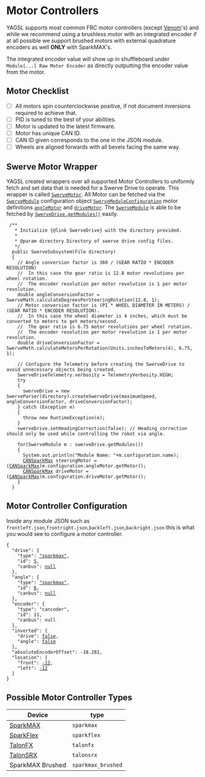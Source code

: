 # Motor Controllers

YAGSL supports most common FRC motor controllers (except [Venom](https://www.playingwithfusion.com/productview.php?pdid=99\&catid=1014)'s) and while we recommend using a brushless motor with an integrated encoder if at all possible we support brushed motors with external quadrature encoders as well **ONLY** with SparkMAX's.

The integrated encoder value will show up in shuffleboard under `Module[...] Raw Motor Encoder` as directly outputting the encoder value from the motor.

## Motor Checklist

* [ ] All motors spin counterclockwise positive, if not document inversions required to achieve that.
* [ ] PID is tuned to the best of your abilities.
* [ ] Motor is updated to the latest firmware.
* [ ] Motor has unique CAN ID.
* [ ] CAN ID given corresponds to the one in the JSON module.
* [ ] Wheels are aligned forwards with all bevels facing the same way.

## Swerve Motor Wrapper

YAGSL created wrappers over all supported Motor Controllers to uniformly fetch and set data that is needed for a Swerve Drive to operate. This wrapper is called [`SwerveMotor`](https://broncbotz3481.github.io/YAGSL/swervelib/motors/SwerveMotor.html). All Motor can be fetched via the [`SwerveModule`](https://broncbotz3481.github.io/YAGSL/swervelib/SwerveModule.html#configuration) configuration object [`SwerveModuleConfiguration`](https://broncbotz3481.github.io/YAGSL/swervelib/parser/SwerveModuleConfiguration.html) motor definitions [`angleMotor`](https://broncbotz3481.github.io/YAGSL/swervelib/parser/SwerveModuleConfiguration.html#angleMotor) and [`driveMotor`](https://broncbotz3481.github.io/YAGSL/swervelib/parser/SwerveModuleConfiguration.html#driveMotor). The [`SwerveModule`](https://broncbotz3481.github.io/YAGSL/swervelib/SwerveModule.html) is able to be fetched by [`SwerveDrive.getModules()`](https://broncbotz3481.github.io/YAGSL/swervelib/SwerveDrive.html#getModules\(\)) easily.

<pre class="language-java"><code class="lang-java"> /**
   * Initialize {@link SwerveDrive} with the directory provided.
   *
   * @param directory Directory of swerve drive config files.
   */
  public SwerveSubsystem(File directory)
  {
    // Angle conversion factor is 360 / (GEAR RATIO * ENCODER RESOLUTION)
    //  In this case the gear ratio is 12.8 motor revolutions per wheel rotation.
    //  The encoder resolution per motor revolution is 1 per motor revolution.
    double angleConversionFactor = SwerveMath.calculateDegreesPerSteeringRotation(12.8, 1);
    // Motor conversion factor is (PI * WHEEL DIAMETER IN METERS) / (GEAR RATIO * ENCODER RESOLUTION).
    //  In this case the wheel diameter is 4 inches, which must be converted to meters to get meters/second.
    //  The gear ratio is 6.75 motor revolutions per wheel rotation.
    //  The encoder resolution per motor revolution is 1 per motor revolution.
    double driveConversionFactor = SwerveMath.calculateMetersPerRotation(Units.inchesToMeters(4), 6.75, 1);

    // Configure the Telemetry before creating the SwerveDrive to avoid unnecessary objects being created.
    SwerveDriveTelemetry.verbosity = TelemetryVerbosity.HIGH;
    try
    {
      swerveDrive = new SwerveParser(directory).createSwerveDrive(maximumSpeed, angleConversionFactor, driveConversionFactor);
    } catch (Exception e)
    {
      throw new RuntimeException(e);
    }
    swerveDrive.setHeadingCorrection(false); // Heading correction should only be used while controlling the robot via angle.

    for(SwerveModule m : swerveDrive.getModules())
    {
      System.out.println("Module Name: "+m.configuration.name);
      <a data-footnote-ref href="#user-content-fn-1">CANSparkMax</a> steeringMotor = (<a data-footnote-ref href="#user-content-fn-2">CANSparkMax</a>)m.configuration.angleMotor.getMotor();
      <a data-footnote-ref href="#user-content-fn-3">CANSparkMax</a> driveMotor = (<a data-footnote-ref href="#user-content-fn-4">CANSparkMax</a>)m.configuration.driveMotor.getMotor();
    }
  }
</code></pre>

## Motor Controller Configuration

Inside any module JSON such as `frontleft.json`,`frontright.json`,`backleft.json`,`backright.json` this is what you would see to configure a motor controller.

<pre class="language-json"><code class="lang-json">{
  "drive": {
    "type": <a data-footnote-ref href="#user-content-fn-5">"sparkmax"</a>,
    "id": <a data-footnote-ref href="#user-content-fn-6">5</a>,
    "canbus": <a data-footnote-ref href="#user-content-fn-7">null</a>
  },
  "angle": {
    "type": <a data-footnote-ref href="#user-content-fn-8">"sparkmax"</a>,
    "id": <a data-footnote-ref href="#user-content-fn-9">6</a>,
    "canbus": <a data-footnote-ref href="#user-content-fn-10">null</a>
  },
  "encoder": {
    "type": "cancoder",
    "id": 11,
    "canbus": null
  },
  "inverted": {
    "drive": <a data-footnote-ref href="#user-content-fn-11">false</a>,
    "angle": <a data-footnote-ref href="#user-content-fn-12">false</a>
  },
  "absoluteEncoderOffset": -18.281,
  "location": {
    "front": <a data-footnote-ref href="#user-content-fn-13">-12</a>,
    "left": <a data-footnote-ref href="#user-content-fn-14">-12</a>
  }
}
</code></pre>

## &#x20;Possible Motor Controller Types

| Device                    | type               |
| ------------------------- | ------------------ |
| [SparkMAX](sparkmax.md)   | `sparkmax`         |
| [SparkFlex](sparkflex.md) | `sparkflex`        |
| [TalonFX](talonfx.md)     | `talonfx`          |
| [TalonSRX](talonsrx.md)   | `talonsrx`         |
| SparkMAX Brushed          | `sparkmax_brushed` |

[^1]: Type of motor controller that is being used.

[^2]: Cast the motor controller object that `SwerveMotor` wraps around back to the original class, in this case `CANSparkMax`

[^3]: Type of motor controller that is being used.

[^4]: Cast the motor controller object that `SwerveMotor` wraps around back to the original class, in this case `CANSparkMax`

[^5]: SparkMAX brushless mode is selected.

[^6]: The SparkMAX has a CAN ID of `5`.

[^7]: SparkMAX is not compatible with CANivore so the `canbus` should be `null` or `""`.

[^8]: SparkMAX brushless mode is selected.

[^9]: The SparkMAX has a CAN ID of `6`.

[^10]: SparkMAX is not compatible with CANivore so the `canbus` should be `null` or `""`.

[^11]: The drive motor spins counter clockwise positive without any inversion.

[^12]: The steering/angle/azimuth motor spins counterclockwise positive without inversion.

[^13]: The center of this module is `-12`in from the center of the robot "frontwise".

[^14]: The center of this module is `-12`in from the center of the robot "left".
